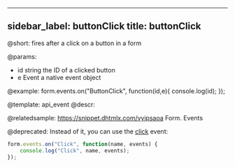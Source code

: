 
---
sidebar_label: buttonClick
title: buttonClick
---          

@short:
fires after a click on a button in a form

@params:
- id 	string	 	the ID of a clicked button
- e 	Event 		a native event object


@example:
form.events.on("ButtonClick", function(id,e){
    console.log(id);
});


@template: api_event
@descr:

@relatedsample: https://snippet.dhtmlx.com/vyipsaoa	Form. Events

@deprecated: Instead of it, you can use the [click](form/api/form_click_event.md) event:

~~~js
form.events.on("Click", function(name, events) {
    console.log("Click", name, events); 
});
~~~
